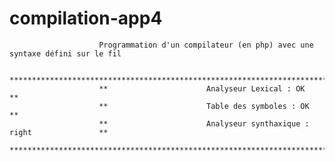 # compilation-app4
						Programmation d'un compilateur (en php) avec une syntaxe défini sur le fil

						**************************************************************************
						** 						Analyseur Lexical :	OK							**
						**  					Table des symboles : OK							**									
						**  					Analyseur synthaxique : right 				**
						**************************************************************************